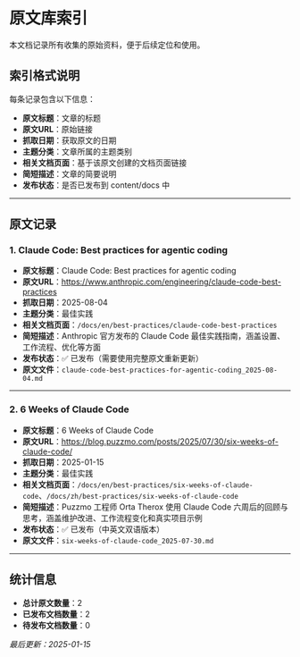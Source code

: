 # 原文库索引

本文档记录所有收集的原始资料，便于后续定位和使用。

## 索引格式说明

每条记录包含以下信息：
- **原文标题**：文章的标题
- **原文URL**：原始链接
- **抓取日期**：获取原文的日期
- **主题分类**：文章所属的主题类别
- **相关文档页面**：基于该原文创建的文档页面链接
- **简短描述**：文章的简要说明
- **发布状态**：是否已发布到 content/docs 中

---

## 原文记录

### 1. Claude Code: Best practices for agentic coding

- **原文标题**：Claude Code: Best practices for agentic coding
- **原文URL**：https://www.anthropic.com/engineering/claude-code-best-practices
- **抓取日期**：2025-08-04
- **主题分类**：最佳实践
- **相关文档页面**：`/docs/en/best-practices/claude-code-best-practices`
- **简短描述**：Anthropic 官方发布的 Claude Code 最佳实践指南，涵盖设置、工作流程、优化等方面
- **发布状态**：✅ 已发布（需要使用完整原文重新更新）
- **原文文件**：`claude-code-best-practices-for-agentic-coding_2025-08-04.md`

---

### 2. 6 Weeks of Claude Code

- **原文标题**：6 Weeks of Claude Code
- **原文URL**：https://blog.puzzmo.com/posts/2025/07/30/six-weeks-of-claude-code/
- **抓取日期**：2025-01-15
- **主题分类**：最佳实践
- **相关文档页面**：`/docs/en/best-practices/six-weeks-of-claude-code`、`/docs/zh/best-practices/six-weeks-of-claude-code`
- **简短描述**：Puzzmo 工程师 Orta Therox 使用 Claude Code 六周后的回顾与思考，涵盖维护改进、工作流程变化和真实项目示例
- **发布状态**：✅ 已发布（中英文双语版本）
- **原文文件**：`six-weeks-of-claude-code_2025-07-30.md`

---

## 统计信息

- **总计原文数量**：2
- **已发布文档数量**：2
- **待发布文档数量**：0

*最后更新：2025-01-15*
